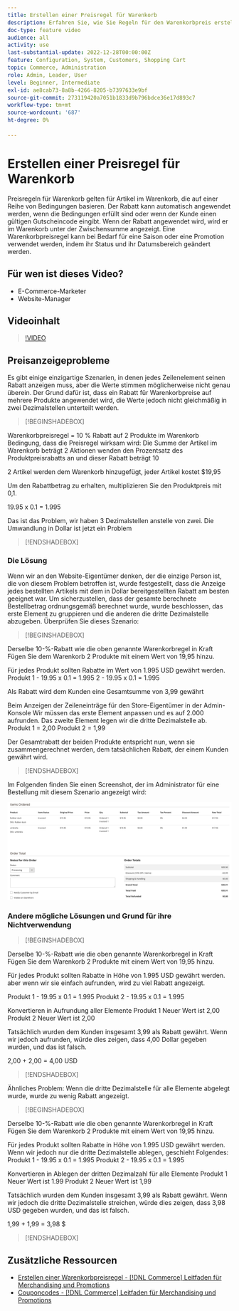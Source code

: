 ```yaml
---
title: Erstellen einer Preisregel für Warenkorb
description: Erfahren Sie, wie Sie Regeln für den Warenkorbpreis erstellen, die Rabatte im Warenkorb auf der Grundlage einer Reihe von Bedingungen anwenden.
doc-type: feature video
audience: all
activity: use
last-substantial-update: 2022-12-28T00:00:00Z
feature: Configuration, System, Customers, Shopping Cart
topic: Commerce, Administration
role: Admin, Leader, User
level: Beginner, Intermediate
exl-id: ae8cab73-8a8b-4266-8205-b7397633e9bf
source-git-commit: 273119420a7051b1833d9b796bdce36e17d893c7
workflow-type: tm+mt
source-wordcount: '687'
ht-degree: 0%

---
```


# Erstellen einer Preisregel für Warenkorb

Preisregeln für Warenkorb gelten für Artikel im Warenkorb, die auf einer Reihe von Bedingungen basieren. Der Rabatt kann automatisch angewendet werden, wenn die Bedingungen erfüllt sind oder wenn der Kunde einen gültigen Gutscheincode eingibt. Wenn der Rabatt angewendet wird, wird er im Warenkorb unter der Zwischensumme angezeigt. Eine Warenkorbpreisregel kann bei Bedarf für eine Saison oder eine Promotion verwendet werden, indem ihr Status und ihr Datumsbereich geändert werden.

## Für wen ist dieses Video?

- E-Commerce-Marketer
- Website-Manager

## Videoinhalt

>[!VIDEO](https://video.tv.adobe.com/v/343835?quality=12&learn=on)

## Preisanzeigeprobleme

Es gibt einige einzigartige Szenarien, in denen jedes Zeilenelement seinen Rabatt anzeigen muss, aber die Werte stimmen möglicherweise nicht genau überein. Der Grund dafür ist, dass ein Rabatt für Warenkorbpreise auf mehrere Produkte angewendet wird, die Werte jedoch nicht gleichmäßig in zwei Dezimalstellen unterteilt werden.

>[!BEGINSHADEBOX]

Warenkorbpreisregel = 10 % Rabatt auf 2 Produkte im Warenkorb
Bedingung, dass die Preisregel wirksam wird: Die Summe der Artikel im Warenkorb beträgt 2
Aktionen wenden den Prozentsatz des Produktpreisrabatts an und dieser Rabatt beträgt 10

2 Artikel werden dem Warenkorb hinzugefügt, jeder Artikel kostet $19,95

Um den Rabattbetrag zu erhalten, multiplizieren Sie den Produktpreis mit 0,1.

19.95 x 0.1 = 1.995

Das ist das Problem, wir haben 3 Dezimalstellen anstelle von zwei. Die Umwandlung in Dollar ist jetzt ein Problem

>[!ENDSHADEBOX]

### Die Lösung

Wenn wir an den Website-Eigentümer denken, der die einzige Person ist, die von diesem Problem betroffen ist, wurde festgestellt, dass die Anzeige jedes bestellten Artikels mit dem in Dollar bereitgestellten Rabatt am besten geeignet war. Um sicherzustellen, dass der gesamte berechnete Bestellbetrag ordnungsgemäß berechnet wurde, wurde beschlossen, das erste Element zu gruppieren und die anderen die dritte Dezimalstelle abzugeben. Überprüfen Sie dieses Szenario:

>[!BEGINSHADEBOX]

Derselbe 10-%-Rabatt wie die oben genannte Warenkorbregel in Kraft
Fügen Sie dem Warenkorb 2 Produkte mit einem Wert von 19,95 hinzu.

Für jedes Produkt sollten Rabatte im Wert von 1.995 USD gewährt werden.
Produkt 1 - 19.95 x 0.1 = 1.995
2 - 19.95 x 0.1 = 1.995

Als Rabatt wird dem Kunden eine Gesamtsumme von 3,99 gewährt

Beim Anzeigen der Zeileneinträge für den Store-Eigentümer in der Admin-Konsole
Wir müssen das erste Element anpassen und es auf 2.000 aufrunden. Das zweite Element legen wir die dritte Dezimalstelle ab.
Produkt 1 = 2,00
Produkt 2 = 1,99

Der Gesamtrabatt der beiden Produkte entspricht nun, wenn sie zusammengerechnet werden, dem tatsächlichen Rabatt, der einem Kunden gewährt wird.
>[!ENDSHADEBOX]

Im Folgenden finden Sie einen Screenshot, der im Administrator für eine Bestellung mit diesem Szenario angezeigt wird:

![Admin-Ansicht mit geordneten Elementen mit unterschiedlichen Werten](../assets/commerce-admin-cart-price-rule-values-different.png)

### Andere mögliche Lösungen und Grund für ihre Nichtverwendung

>[!BEGINSHADEBOX]

Derselbe 10-%-Rabatt wie die oben genannte Warenkorbregel in Kraft
Fügen Sie dem Warenkorb 2 Produkte mit einem Wert von 19,95 hinzu.

Für jedes Produkt sollten Rabatte in Höhe von 1.995 USD gewährt werden.
aber wenn wir sie einfach aufrunden, wird zu viel Rabatt angezeigt.

Produkt 1 - 19.95 x 0.1 = 1.995
Produkt 2 - 19.95 x 0.1 = 1.995

Konvertieren in Aufrundung aller Elemente
Produkt 1 Neuer Wert ist 2,00
Produkt 2 Neuer Wert ist 2,00

Tatsächlich wurden dem Kunden insgesamt 3,99 als Rabatt gewährt.
Wenn wir jedoch aufrunden, würde dies zeigen, dass 4,00 Dollar gegeben wurden, und das ist falsch.

2,00 + 2,00 = 4,00 USD

>[!ENDSHADEBOX]

Ähnliches Problem: Wenn die dritte Dezimalstelle für alle Elemente abgelegt wurde, wurde zu wenig Rabatt angezeigt.

>[!BEGINSHADEBOX]

Derselbe 10-%-Rabatt wie die oben genannte Warenkorbregel in Kraft
Fügen Sie dem Warenkorb 2 Produkte mit einem Wert von 19,95 hinzu.

Für jedes Produkt sollten Rabatte in Höhe von 1.995 USD gewährt werden. Wenn wir jedoch nur die dritte Dezimalstelle ablegen, geschieht Folgendes:
Produkt 1 - 19.95 x 0.1 = 1.995
Produkt 2 - 19.95 x 0.1 = 1.995

Konvertieren in Ablegen der dritten Dezimalzahl für alle Elemente
Produkt 1 Neuer Wert ist 1.99
Produkt 2 Neuer Wert ist 1,99

Tatsächlich wurden dem Kunden insgesamt 3,99 als Rabatt gewährt.
Wenn wir jedoch die dritte Dezimalstelle streichen, würde dies zeigen, dass 3,98 USD gegeben wurden, und das ist falsch.

1,99 + 1,99 = 3,98 $

>[!ENDSHADEBOX]


## Zusätzliche Ressourcen

- [Erstellen einer Warenkorbpreisregel - [!DNL Commerce] Leitfaden für Merchandising und Promotions](https://experienceleague.adobe.com/docs/commerce-admin/marketing/promotions/cart-rules/price-rules-cart-create.html)
- [Couponcodes - [!DNL Commerce] Leitfaden für Merchandising und Promotions](https://experienceleague.adobe.com/docs/commerce-admin/marketing/promotions/cart-rules/price-rules-cart-coupon.html)
